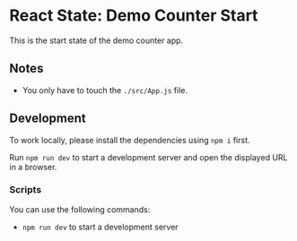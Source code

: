 # React State: Demo Counter Start

This is the start state of the demo counter app.

## Notes

- You only have to touch the `./src/App.js` file.

## Development

To work locally, please install the dependencies using `npm i` first.

Run `npm run dev` to start a development server and open the displayed URL in a browser.

### Scripts

You can use the following commands:

- `npm run dev` to start a development server
